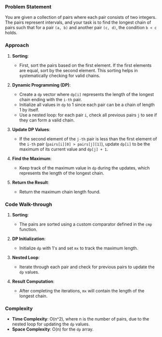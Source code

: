 ### Problem Statement
You are given a collection of pairs where each pair consists of two integers. The pairs represent intervals, and your task is to find the longest chain of pairs such that for a pair `(a, b)` and another pair `(c, d)`, the condition `b < c` holds. 

### Approach
1. **Sorting**:
   - First, sort the pairs based on the first element. If the first elements are equal, sort by the second element. This sorting helps in systematically checking for valid chains.

2. **Dynamic Programming (DP)**:
   - Create a `dp` vector where `dp[i]` represents the length of the longest chain ending with the `i-th` pair.
   - Initialize all values in `dp` to 1 since each pair can be a chain of length 1 by itself.
   - Use a nested loop: for each pair `i`, check all previous pairs `j` to see if they can form a valid chain.

3. **Update DP Values**:
   - If the second element of the `j-th` pair is less than the first element of the `i-th` pair (`pairs[i][0] > pairs[j][1]`), update `dp[i]` to be the maximum of its current value and `dp[j] + 1`.

4. **Find the Maximum**:
   - Keep track of the maximum value in `dp` during the updates, which represents the length of the longest chain.

5. **Return the Result**:
   - Return the maximum chain length found.

### Code Walk-through
1. **Sorting**:
   - The pairs are sorted using a custom comparator defined in the `cmp` function.

2. **DP Initialization**:
   - Initialize `dp` with 1's and set `mx` to track the maximum length.

3. **Nested Loop**:
   - Iterate through each pair and check for previous pairs to update the `dp` values.

4. **Result Computation**:
   - After completing the iterations, `mx` will contain the length of the longest chain.

### Complexity
- **Time Complexity**: O(n^2), where n is the number of pairs, due to the nested loop for updating the `dp` values.
- **Space Complexity**: O(n) for the `dp` array.
